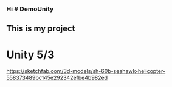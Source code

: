 ### Hi # DemoUnity
## This is my project
# Unity 5/3

https://sketchfab.com/3d-models/sh-60b-seahawk-helicopter-558373489bc145e292342efbe4b982ed